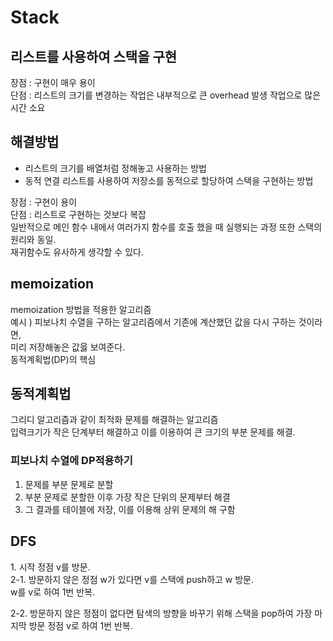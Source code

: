 <h1>Stack</h1>
<h2>리스트를 사용하여 스택을 구현</h2>
<p>
    장점 : 구현이 매우 용이
    <br>
    단점 : 리스트의 크기를 변경하는 작업은 내부적으로 큰 overhead 발생 작업으로 많은 시간 소요
</p>
<h2>해결방법</h2>
<p>
    <ul>
    <li>리스트의 크기를 배열처럼 정해놓고 사용하는 방법</li>
    <li>동적 연결 리스트를 사용하여 저장소를 동적으로 할당하여 스택을 구현하는 방법</li>
    </ul>
    장점 : 구현이 용이
    <br>
    단점 : 리스트로 구현하는 것보다 복잡
    <br>
    일반적으로 메인 함수 내에서 여러가지 함수를 호출 했을 때 실행되는 과정 또한 스택의 원리와 동일.
    <br>
    재귀함수도 유사하게 생각할 수 있다.
</p>
<h2>memoization</h2>
<p>
memoization 방법을 적용한 알고리즘<br>
예시 ) 피보나치 수열을 구하는 알고리즘에서 기존에 계산했던 값을 다시 구하는 것이라면,
<br>미리 저장해놓은 값읋 보여준다.
<br>
동적계획법(DP)의 핵심
</p>
<h2>동적계획법</h2>
<p>
그리디 알고리즘과 같이 최적화 문제를 해결하는 알고리즘
<br>
입력크기가 작은 단계부터 해결하고 이를 이용하여 큰 크기의 부분 문제를 해결.
<h3>피보나치 수열에 DP적용하기</h3>
<ol>
<li>문제를 부분 문제로 분할</li>
<li>부분 문제로 분할한 이후 가장 작은 단위의 문제부터 해결</li>
<li>그 결과를 테이블에 저장, 이를 이용해 상위 문제의 해 구함</li>
</ol>
</p>

<h2>DFS</h2>
<p>
1. 시작 정점 v를 방문.
<br>
2-1. 방문하지 않은 정점 w가 있다면 v를 스택에 push하고 w 방문.
<br>
w를 v로 하여 1번 반복.

2-2. 방문하지 않은 정점이 없다면 탐색의 방향을 바꾸기 위해 스택을 pop하여 가장 마지막 방문 정점 v로 하여 1번 반복.
</p>
